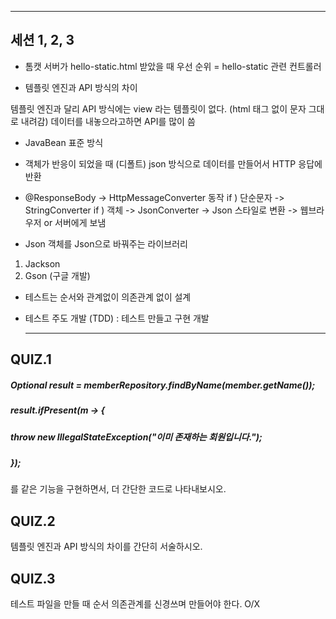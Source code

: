 ***

## 세션 1, 2, 3
- 톰캣 서버가 hello-static.html 받았을 때
우선 순위 = hello-static 관련 컨트롤러

- 템플릿 엔진과 API 방식의 차이

템플릿 엔진과 달리 API 방식에는 view 라는 템플릿이 없다.
(html 태그 없이 문자 그대로 내려감)
데이터를 내놓으라고하면 API를 많이 씀

- JavaBean 표준 방식

- 객체가 반응이 되었을 때 (디폴트)
json 방식으로 데이터를 만들어서 HTTP 응답에 반환

- @ResponseBody  ->  HttpMessageConverter 동작
if ) 단순문자 -> StringConverter
if ) 객체  ->  JsonConverter  -> Json 스타일로 변환 -> 웹브라우저 or 서버에게 보냄

- Json 객체를 Json으로 바꿔주는 라이브러리
1. Jackson
2. Gson (구글 개발)

- 테스트는 순서와 관계없이 의존관계 없이 설계

- 테스트 주도 개발 (TDD) : 테스트 만들고 구현 개발
 
  ***

## QUIZ.1

 ##### Optional<Member> result = memberRepository.findByName(member.getName());
 ##### result.ifPresent(m -> {
 #####                    throw new IllegalStateException("이미 존재하는 회원입니다.");
 #####               });
 를 같은 기능을 구현하면서, 더 간단한 코드로 나타내보시오.

  ## QUIZ.2

  템플릿 엔진과 API 방식의 차이를 간단히 서술하시오.

  ## QUIZ.3

  테스트 파일을 만들 때 순서 의존관계를 신경쓰며 만들어야 한다. O/X
